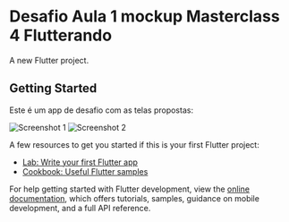 # Desafio Aula 1 mockup Masterclass 4 Flutterando

A new Flutter project.

## Getting Started

Este é um app de desafio com as telas propostas:

![Screenshot 1](../desafio_aula1_mockup/assets/desafio1.png) ![Screenshot 2](../desafio_aula1_mockup/assets/desafio1-2.png) 

A few resources to get you started if this is your first Flutter project:

- [Lab: Write your first Flutter app](https://docs.flutter.dev/get-started/codelab)
- [Cookbook: Useful Flutter samples](https://docs.flutter.dev/cookbook)

For help getting started with Flutter development, view the
[online documentation](https://docs.flutter.dev/), which offers tutorials,
samples, guidance on mobile development, and a full API reference.
